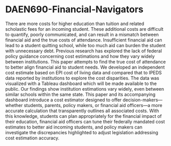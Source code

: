 # DAEN690-Financial-Navigators

There are more costs for higher education than tuition and related scholastic fees for an incoming student. These additional costs are difficult to quantify, poorly communicated, and can result in a mismatch between financial aid and the true costs of attendance. Insufficient financial aid can lead to a student quitting school, while too much aid can burden the student with unnecessary debt. Previous research has explored the lack of federal policy guidance concerning cost estimations and how they vary widely between institutions. This paper attempts to find the true cost of attendance to better align financial aid to student needs. We developed an independent cost estimate based on EPI cost of living data and compared that to IPEDS data reported by institutions to explore the cost disparities. The data was visualized with a Tableau dashboard which will be made available to the public. Our findings show institution estimations vary widely, even between similar schools within the same state. This paper and its accompanying dashboard introduce a cost estimator designed to offer decision-makers—whether students, parents, policy makers, or financial aid officers—a more accurate calculation that transparently outlines all associated costs. With this knowledge, students can plan appropriately for the financial impact of their education, financial aid officers can tune their federally mandated cost estimates to better aid incoming students, and policy makers can investigate the discrepancies highlighted to adjust legislation addressing cost estimation accuracy. 
